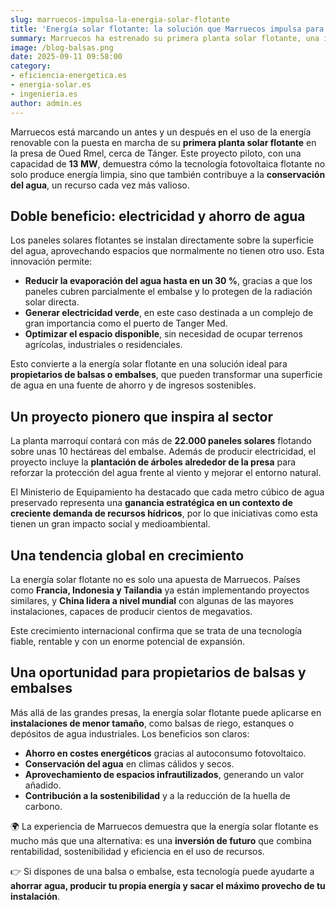 ```yaml
---
slug: marruecos-impulsa-la-energia-solar-flotante
title: 'Energía solar flotante: la solución que Marruecos impulsa para ahorrar agua y producir electricidad limpia'
summary: Marruecos ha estrenado su primera planta solar flotante, una innovadora solución que combina energía limpia y ahorro de agua. Al instalar paneles fotovoltaicos sobre embalses y balsas, se reduce la evaporación hasta en un 30 % y se genera electricidad renovable sin ocupar terreno adicional. Una tecnología en crecimiento que ofrece grandes oportunidades para propietarios de balsas y embalses, que ahora pueden transformar sus superficies de agua en una fuente de ahorro, sostenibilidad y rentabilidad.
image: /blog-balsas.png
date: 2025-09-11 09:58:00
category:
- eficiencia-energetica.es
- energia-solar.es
- ingenieria.es
author: admin.es
---
```

Marruecos está marcando un antes y un después en el uso de la energía renovable con la puesta en marcha de su **primera planta solar flotante** en la presa de Oued Rmel, cerca de Tánger. Este proyecto piloto, con una capacidad de **13 MW**, demuestra cómo la tecnología fotovoltaica flotante no solo produce energía limpia, sino que también contribuye a la **conservación del agua**, un recurso cada vez más valioso.

## Doble beneficio: electricidad y ahorro de agua

Los paneles solares flotantes se instalan directamente sobre la superficie del agua, aprovechando espacios que normalmente no tienen otro uso. Esta innovación permite:

- **Reducir la evaporación del agua hasta en un 30 %**, gracias a que los paneles cubren parcialmente el embalse y lo protegen de la radiación solar directa.
- **Generar electricidad verde**, en este caso destinada a un complejo de gran importancia como el puerto de Tanger Med.
- **Optimizar el espacio disponible**, sin necesidad de ocupar terrenos agrícolas, industriales o residenciales.

Esto convierte a la energía solar flotante en una solución ideal para **propietarios de balsas o embalses**, que pueden transformar una superficie de agua en una fuente de ahorro y de ingresos sostenibles.

## Un proyecto pionero que inspira al sector

La planta marroquí contará con más de **22.000 paneles solares** flotando sobre unas 10 hectáreas del embalse. Además de producir electricidad, el proyecto incluye la **plantación de árboles alrededor de la presa** para reforzar la protección del agua frente al viento y mejorar el entorno natural.

El Ministerio de Equipamiento ha destacado que cada metro cúbico de agua preservado representa una **ganancia estratégica en un contexto de creciente demanda de recursos hídricos**, por lo que iniciativas como esta tienen un gran impacto social y medioambiental.

## Una tendencia global en crecimiento

La energía solar flotante no es solo una apuesta de Marruecos. Países como **Francia, Indonesia y Tailandia** ya están implementando proyectos similares, y **China lidera a nivel mundial** con algunas de las mayores instalaciones, capaces de producir cientos de megavatios.

Este crecimiento internacional confirma que se trata de una tecnología fiable, rentable y con un enorme potencial de expansión.

## Una oportunidad para propietarios de balsas y embalses

Más allá de las grandes presas, la energía solar flotante puede aplicarse en **instalaciones de menor tamaño**, como balsas de riego, estanques o depósitos de agua industriales. Los beneficios son claros:

- **Ahorro en costes energéticos** gracias al autoconsumo fotovoltaico.
- **Conservación del agua** en climas cálidos y secos.
- **Aprovechamiento de espacios infrautilizados**, generando un valor añadido.
- **Contribución a la sostenibilidad** y a la reducción de la huella de carbono.

🌍 La experiencia de Marruecos demuestra que la energía solar flotante es mucho más que una alternativa: es una **inversión de futuro** que combina rentabilidad, sostenibilidad y eficiencia en el uso de recursos.

👉 Si dispones de una balsa o embalse, esta tecnología puede ayudarte a **ahorrar agua, producir tu propia energía y sacar el máximo provecho de tu instalación**.
